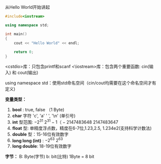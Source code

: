 从Hello World开始讲起
```c++
#include<iostream>

using namespace std;

int main()
{
    cout << "Hello World" << endl;
    
    return 0;
}
```

\<cstdio>库：只包含printf和scanf
<\iostream>库：包含两个重要函数: cin(输入) 和 cout(输出)

using namespace std：使用std命名空间（cin/cout均需要在这个命名空间才有定义)

**变量类型：**
1. **bool** : true, false （1 Byte)
2. **char** 字符 'c', 'a' ' ', '\n' (单引号)
3. **int** 型范围:  $-2^{31}~2^{31}-1（-2147483648 ~ 2147483647$
4. **float** 型:  单精度浮点数，精度在6-7位,1.23,2.5, 1.234e2(支持科学计数法)
5. **double** 型：15-16位有效数字
6. **long long (int)** : $-2^{63} ~ 2^{63}$
7. **long double**:  18-19位有效数字

**字节：**
B: Byte(字节)
b: bit(比特)
1Byte = 8 bit
